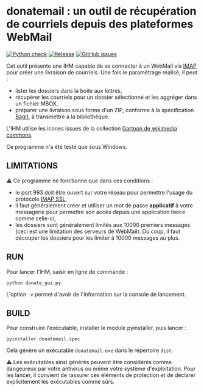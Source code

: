 # donatemail : un outil de récupération de courriels depuis des plateformes WebMail

[![Python check](https://github.com/tledoux/donatemail/actions/workflows/python-app.yml/badge.svg)](https://github.com/tledoux/donatemail/actions/workflows/python-app.yml "Check workflow")
[![Release](https://github.com/tledoux/donatemail/actions/workflows/build-win-app.yml/badge.svg)](https://github.com/tledoux/donatemail/actions/workflows/build-win-app.yml "Release")
[![GitHub issues](https://img.shields.io/github/issues/tledoux/donatemail.svg)](https://github.com/tledoux/donatemail/issues "Open issues on GitHub")


Cet outil présente une IHM capable de se connecter à un WebMail via [IMAP](https://fr.wikipedia.org/wiki/Internet_Message_Access_Protocol) pour créer une livraison de courriels.
Une fois le paramétrage réalisé, il peut :
  * lister les dossiers dans la boite aux lettres,
  * récupérer les courriels pour un dossier sélectionné et les aggréger dans un fichier MBOX,
  * préparer une livraison sous forme d'un ZIP, conforme à la spécification [BagIt](https://datatracker.ietf.org/doc/html/rfc8493), à transmettre à la bibliothèque.


L'IHM utilise les icones issues de la collection [Gartoon de wikimedia commons](https://commons.wikimedia.org/wiki/Category:Gartoon_icons).

Ce programme n'a été testé que sous Windows.

## LIMITATIONS

:warning: Ce programme ne fonctionne que dans ces conditions :
  * le port 993 doit être ouvert sur votre réseau pour permettre l'usage du protocole [IMAP SSL](https://fr.wikipedia.org/wiki/Internet_Message_Access_Protocol),
  * il faut généralement créer et utiliser un mot de passe **applicatif** à votre messagerie pour permettre son accès depuis une application tierce comme celle-ci,
  * les dossiers sont généralement limités aux 10000 premiers messages (ceci est une limitation des serveurs de WebMail). Du coup, il faut découper les dossiers pour les limiter à 10000 messages au plus.



## RUN
Pour lancer l'IHM, saisir en ligne de commande :

```
python donate_gui.py
```

L'option `-v` permet d'avoir de l'information sur la console de lancement.

## BUILD
Pour construire l'exécutable, installer le module pyinstaller, puis lancer :

```
pyinstaller donatemail.spec
```

Cela génère un exécutable `donatemail.exe` dans le répertoire `dist`.

:warning: Les exécutables ainsi générés peuvent être considérés comme dangeureux par votre antivirus ou même votre système d'exploitation. Pour les lancer, il convient de rassurer ces éléments de protection et de déclarer explicitement les exécutables comme sûrs. 
